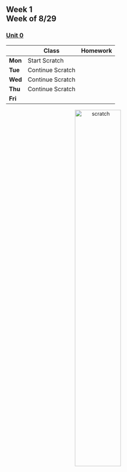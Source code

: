 <meta http-equiv="refresh" content="300"/>

## Week 1<br>Week of 8/29  

### [Unit 0](/apcsp/curriculum/0)
  
  |       | Class | Homework |
  | ----- | ----- | -------- |
  |**Mon**|Start Scratch | |
  |**Tue**|Continue Scratch | |
  |**Wed**|Continue Scratch | |
  |**Thu**|Continue Scratch | |
  |**Fri**| | |

   

<div style="text-align:center">
<img src="https://www.logolynx.com/images/logolynx/0b/0bdbd10ab2fa7096299f7c78e1ac55f5.png" alt="scratch" width="50%">
</div>
